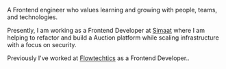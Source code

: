 A Frontend engineer who values learning and growing with people, teams, and technologies.

Presently, I am working as a Frontend Developer at [Simaat](https://simaat.sa/) where I am helping to refactor and build a Auction platform while scaling infrastructure with a focus on security.

Previously I've worked at [Flowtechtics](https://www.flowtechtics.com/) as a Frontend Developer..
